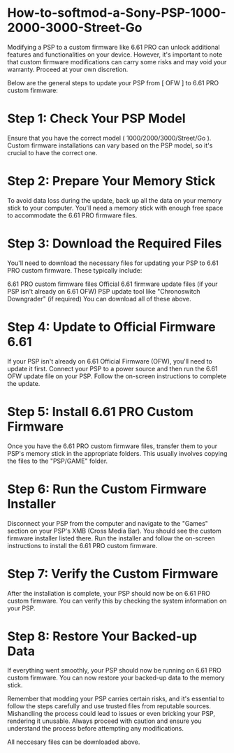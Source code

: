 # How-to-softmod-a-Sony-PSP-1000-2000-3000-Street-Go
Modifying a PSP to a custom firmware like 6.61 PRO can unlock additional features and functionalities on your device. However, it's important to note that custom firmware modifications can carry some risks and may void your warranty. Proceed at your own discretion.

Below are the general steps to update your PSP from [ OFW ] to 6.61 PRO custom firmware:

# Step 1: Check Your PSP Model
Ensure that you have the correct model ( 1000/2000/3000/Street/Go ). Custom firmware installations can vary based on the PSP model, so it's crucial to have the correct one.

# Step 2: Prepare Your Memory Stick
To avoid data loss during the update, back up all the data on your memory stick to your computer. You'll need a memory stick with enough free space to accommodate the 6.61 PRO firmware files.

# Step 3: Download the Required Files
You'll need to download the necessary files for updating your PSP to 6.61 PRO custom firmware. These typically include:

6.61 PRO custom firmware files Official 6.61 firmware update files (if your PSP isn't already on 6.61 OFW) PSP update tool like "Chronoswitch Downgrader" (if required) You can download all of these above.

# Step 4: Update to Official Firmware 6.61
If your PSP isn't already on 6.61 Official Firmware (OFW), you'll need to update it first. Connect your PSP to a power source and then run the 6.61 OFW update file on your PSP. Follow the on-screen instructions to complete the update.

# Step 5: Install 6.61 PRO Custom Firmware
Once you have the 6.61 PRO custom firmware files, transfer them to your PSP's memory stick in the appropriate folders. This usually involves copying the files to the "PSP/GAME" folder.

# Step 6: Run the Custom Firmware Installer
Disconnect your PSP from the computer and navigate to the "Games" section on your PSP's XMB (Cross Media Bar). You should see the custom firmware installer listed there. Run the installer and follow the on-screen instructions to install the 6.61 PRO custom firmware.

# Step 7: Verify the Custom Firmware
After the installation is complete, your PSP should now be on 6.61 PRO custom firmware. You can verify this by checking the system information on your PSP.

# Step 8: Restore Your Backed-up Data
If everything went smoothly, your PSP should now be running on 6.61 PRO custom firmware. You can now restore your backed-up data to the memory stick.

Remember that modding your PSP carries certain risks, and it's essential to follow the steps carefully and use trusted files from reputable sources. Mishandling the process could lead to issues or even bricking your PSP, rendering it unusable. Always proceed with caution and ensure you understand the process before attempting any modifications.

All neccesary files can be downloaded above.
